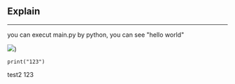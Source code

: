 ## Explain
---
you can execut main.py by python, you can see "hello world"

![](https://cdn.cybassets.com/s/files/18929/ckeditor/pictures/content_679f61eb-3abb-46f5-bee8-00c0dc8e9725.jpg))

```
print("123")
```
test2
123